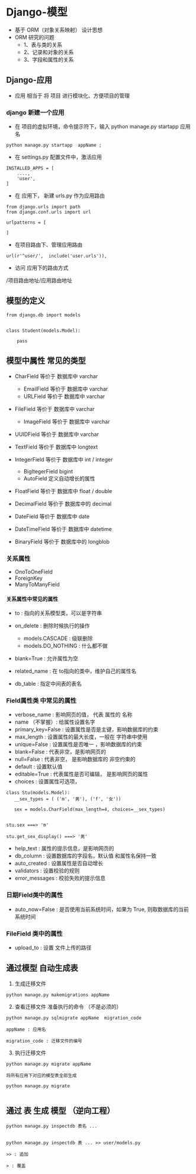 # Django-模型 
- 基于 ORM（对象关系映射） 设计思想
- ORM 研究的问题
   - 1、表与类的关系
   - 2、记录和对象的关系
   - 3、字段和属性的关系

## Django-应用
- 应用 相当于 将 项目 进行模块化、方便项目的管理 

### django 新建一个应用 

- 在 项目的虚拟环境，命令提示符下，输入  python manage.py startapp 应用名 
```
python manage.py startapp  appName ;
```
- 在 settings.py 配置文件中，激活应用 
```
INSTALLED_APPS = [
	....,
	'user',
]

```
- 在 应用下， 新建 urls.py 作为应用路由 

```
from django.urls import path
from django.conf.urls import url

urlpatterns = [

]

```

- 在项目路由下、管理应用路由 

```
url(r'^user/',  include('user.urls')),
```


- 访问 应用下的路由方式 

/项目路由地址/应用路由地址 



## 模型的定义 

```
from django.db import models


class Student(models.Model):

	pass

```

## 模型中属性 常见的类型

- CharField       等价于 数据库中 varchar
   - EmailField   等价于 数据库中 varchar 
   - URLField     等价于 数据库中 varchar
- FileField       等价于 数据库中 varchar
   - ImageField   等价于 数据库中 varchar
- UUIDField       等价于 数据库中 varchar


- TextField    等价于 数据库中 longtext 
- IntegerField  等价于 数据库中  int / integer
   
   - BigItegerField    bigint
   - AutoField   定义自动增长的属性 
- FloatField    等价于  数据库中 float / double 
- DecimalField  等价于 数据库中的 decimal
- DateField    等价于 数据库中 date 
- DateTimeField  等价于 数据库中 datetime
- BinaryField  等价于 数据库中的 longblob

### 关系属性
- OnoToOneField
- ForeignKey
- ManyToManyField
#### 关系属性中常见的属性

- to : 指向的关系模型类，可以是字符串
- on_delete : 删除时候执行的操作
    - models.CASCADE : 级联删除
	- models.DO_NOTHING : 什么都不做
- blank=True : 允许属性为空
- related_name : 在 to指向的类中，维护自己的属性名

- db_table : 指定中间表的表名

### Field属性类 中常见的属性 

- verbose_name : 影响网页的值， 代表 属性的 名称
- name （不掌握）: 给属性设置名字
- primary_key=False : 设置属性是否是主键，影响数据库的约束 
- max_length : 设置属性的最大长度，一般在 字符串中使用 
- unique=False : 设置属性是否唯一 ，影响数据库的约束
- blank=False : 代表非空，是影响网页的
- null=False  : 代表非空， 是影响数据库的 非空约束的
- default : 设置默认值
- editable=True : 代表属性是否可编辑， 是影响网页的属性
- choices : 设置属性可选项，
```
class Stu(models.Model):
   __sex_types = ( ('m', '男'), ('f', '女'))

   sex = models.CharField(max_length=4, choices=__sex_types)


stu.sex ===> 'm'

stu.get_sex_display() ===> '男'

```

- help_text : 属性的提示信息，是影响网页的
- db_column : 设置数据库的字段名，默认值 和属性名保持一致
- auto_created :  设置属性是否自动增长
- validators : 设置校验的规则
- error_messages : 校验失败的提示信息


### 日期Field类中的属性

- auto_now=False : 是否使用当前系统时间，如果为 True, 则取数据库的当前系统时间

### FileField 类中的属性 

- upload_to  : 设置 文件上传的路径



## 通过模型 自动生成表 

1. 生成迁移文件

```
python manage.py makemigrations appName 

```
2. 查看迁移文件 准备执行的命令 （不是必须的）

```
python manage.py sqlmigrate appName  migration_code 

appName : 应用名

migration_code : 迁移文件的编号

```

3. 执行迁移文件 

```
python manage.py migrate appName 
```

```
将所有应用下对应的模型表全部生成

python manage.py migrate


```


## 通过 表 生成 模型 （逆向工程）

```
python manage.py inspectdb 表名 ... 


python manage.py inspectdb 表 ... >> user/models.py

>> : 追加

> : 覆盖 

```
